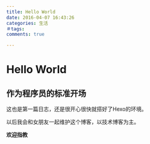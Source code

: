 ```yaml
---
title: Hello World
date: 2016-04-07 16:43:26
categories: 生活
＃tags:
comments: true

---
```

# Hello World
## 作为程序员的标准开场
这也是第一篇日志，还是很开心很快就搭好了Hexo的环境。

以后我会和女朋友一起维护这个博客，以技术博客为主。

**欢迎指教**